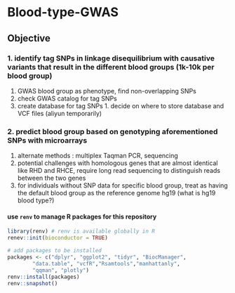 # Blood-type-GWAS
## Objective
### 1. identify tag SNPs in linkage disequilibrium with causative variants that result in the different blood groups (1k-10k per blood group) 
  1. GWAS blood group as phenotype, find non-overlapping SNPs
  2. check GWAS catalog for tag SNPs
  3. create database for tag SNPs 
    1. decide on where to store database and VCF files (aliyun temporarily)
### 2. predict blood group based on genotyping aforementioned SNPs with microarrays 
  1. alternate methods : multiplex Taqman PCR, sequencing
  2. potential challenges with homologous genes that are almost identical like RHD and RHCE, require long read sequencing to distinguish reads between the two genes
  3. for individuals without SNP data for specific blood group, treat as having the default blood group as the reference genome hg19 (what is hg19 blood type?)

#### use `renv` to manage R  packages for this repository 
```R
library(renv) # renv is available globally in R
renev::init(bioconductor = TRUE)

# add packages to be installed
packages <- c("dplyr", "ggplot2", "tidyr", "BiocManager",  
 		"data.table", "vcfR","Rsamtools","manhattanly",  
		"qqman", "plotly")
renv::install(packages)
renv::snapshot()
```
